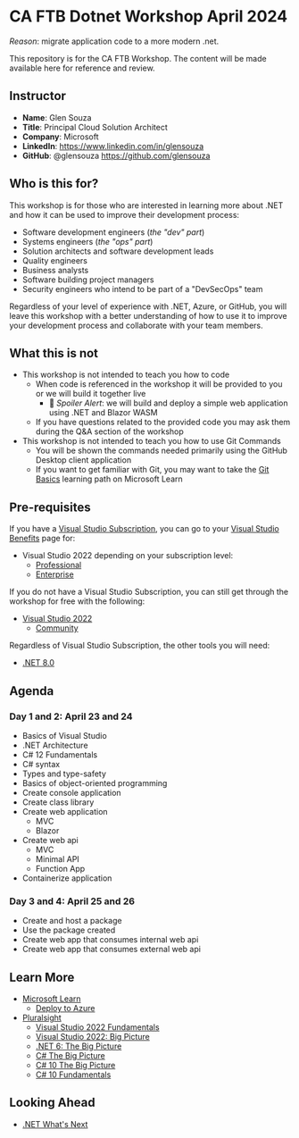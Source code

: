 # CA FTB Dotnet Workshop April 2024

_Reason_: migrate application code to a more modern .net.

This repository is for the CA FTB Workshop. The content will be made available here for reference and review.

## Instructor

- **Name**: Glen Souza
- **Title**: Principal Cloud Solution Architect
- **Company**: Microsoft
- **LinkedIn**: <https://www.linkedin.com/in/glensouza>
- **GitHub**: @glensouza <https://github.com/glensouza>

## Who is this for?

This workshop is for those who are interested in learning more about .NET and how it can be used to improve their development process:

- Software development engineers (_the "dev" part_)
- Systems engineers (_the "ops" part_)
- Solution architects and software development leads
- Quality engineers
- Business analysts
- Software building project managers
- Security engineers who intend to be part of a "DevSecOps" team

Regardless of your level of experience with .NET, Azure, or GitHub, you will leave this workshop with a better understanding of how to use it to improve your development process and collaborate with your team members.

## What this is not

- This workshop is not intended to teach you how to code
  - When code is referenced in the workshop it will be provided to you or we will build it together live
    - 🚨 _Spoiler Alert_: we will build and deploy a simple web application using .NET and Blazor WASM
  - If you have questions related to the provided code you may ask them during the Q&A section of the workshop
- This workshop is not intended to teach you how to use Git Commands
  - You will be shown the commands needed primarily using the GitHub Desktop client application
  - If you want to get familiar with Git, you may want to take the [Git Basics](https://docs.microsoft.com/en-us/learn/paths/intro-to-vc-git/) learning path on Microsoft Learn

## Pre-requisites

If you have a [Visual Studio Subscription](https://visualstudio.microsoft.com/subscriptions), you can go to your [Visual Studio Benefits](https://my.visualstudio.com/Benefits) page for:

- Visual Studio 2022 depending on your subscription level:
  - [Professional](https://visualstudio.microsoft.com/vs/professional)
  - [Enterprise](https://visualstudio.microsoft.com/vs/enterprise)

If you do not have a Visual Studio Subscription, you can still get through the workshop for free with the following:

- [Visual Studio 2022](https://visualstudio.microsoft.com/downloads/)
  - [Community](https://visualstudio.microsoft.com/vs/community)

Regardless of Visual Studio Subscription, the other tools you will need:

- [.NET 8.0](https://dotnet.microsoft.com/download/dotnet/8.0)

## Agenda

### Day 1 and 2: April 23 and 24

- Basics of Visual Studio
- .NET Architecture
- C# 12 Fundamentals
- C# syntax
- Types and type-safety
- Basics of object-oriented programming
- Create console application
- Create class library
- Create web application
  - MVC
  - Blazor
- Create web api
  - MVC
  - Minimal API
  - Function App
- Containerize application

### Day 3 and 4: April 25 and 26

- Create and host a package
- Use the package created
- Create web app that consumes internal web api
- Create web app that consumes external web api

## Learn More

- [Microsoft Learn](https://docs.microsoft.com/en-us/learn/)
  - [Deploy to Azure](https://learn.microsoft.com/en-us/azure/azure-resource-manager/templates/deploy-to-azure-button)
- [Pluralsight](https://www.pluralsight.com/)
  - [Visual Studio 2022 Fundamentals](https://app.pluralsight.com/library/courses/visual-studio-2022-fundamentals/table-of-contents)
  - [Visual Studio 2022: Big Picture](https://app.pluralsight.com/library/courses/visual-studio-2022-big-picture/table-of-contents)
  - [.NET 6: The Big Picture](https://app.pluralsight.com/library/courses/dot-net-6-big-picture/table-of-contents)
  - [C# The Big Picture](https://app.pluralsight.com/library/courses/c-sharp-big-picture/table-of-contents)
  - [C# 10 The Big Picture](https://app.pluralsight.com/library/courses/c-sharp-10-big-picture/table-of-contents)
  - [C# 10 Fundamentals](https://app.pluralsight.com/library/courses/c-sharp-10-fundamentals/table-of-contents)

## Looking Ahead

- [.NET What's Next](https://dotnet.microsoft.com/en-us/next)
